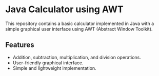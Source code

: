 # Java Calculator using AWT

This repository contains a basic calculator implemented in Java with a simple graphical user interface using AWT (Abstract Window Toolkit).

## Features

- Addition, subtraction, multiplication, and division operations.
- User-friendly graphical interface.
- Simple and lightweight implementation.
